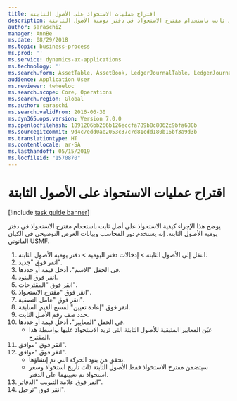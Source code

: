 ```yaml
---
title: اقتراح عمليات الاستحواذ على الأصول الثابتة‬
description: يوضح هذا الإجراء كيفية الاستحواذ على أصل ثابت باستخدام مقترح الاستحواذ في دفتر يومية الأصول الثابتة.
author: saraschi2
manager: AnnBe
ms.date: 08/29/2018
ms.topic: business-process
ms.prod: ''
ms.service: dynamics-ax-applications
ms.technology: ''
ms.search.form: AssetTable, AssetBook, LedgerJournalTable, LedgerJournalTransAsset, SysQueryForm
audience: Application User
ms.reviewer: twheeloc
ms.search.scope: Core, Operations
ms.search.region: Global
ms.author: saraschi
ms.search.validFrom: 2016-06-30
ms.dyn365.ops.version: Version 7.0.0
ms.openlocfilehash: 1891206bb266b126eccfa789b8c8062c9bfa688b
ms.sourcegitcommit: 9d4c7edd0ae2053c37c7d81cdd180b16bf3a9d3b
ms.translationtype: HT
ms.contentlocale: ar-SA
ms.lasthandoff: 05/15/2019
ms.locfileid: "1570870"
---
```

# <a name="propose-fixed-asset-acquisitions"></a>اقتراح عمليات الاستحواذ على الأصول الثابتة‬

[!include [task guide banner](../../includes/task-guide-banner.md)]

يوضح هذا الإجراء كيفية الاستحواذ على أصل ثابت باستخدام مقترح الاستحواذ في دفتر يومية الأصول الثابتة. إنه يستخدم دور المحاسب وبيانات العرض التوضيحي في الكيان القانوني USMF.

1. انتقل إلى الأصول الثابتة > إدخالات دفتر اليومية‬ > دفتر يومية الأصول الثابتة‬.
2. انقر فوق "جديد".
3. في الحقل "الاسم"، أدخل قيمة أو حددها.
4. انقر فوق البنود.
5. انقر فوق "المقترحات".
6. انقر فوق "مقترح الاستحواذ‬".
7. انقر فوق "عامل التصفية".
8. انقر فوق "إعادة تعيين‬" لمسح القيم السابقة.
9. حدد صف رقم الأصل الثابت.
10. في الحقل "المعايير‬"، أدخل قيمة أو حددها.
    * عيّن المعايير المتبقية للأصول الثابتة التي تريد الاستحواذ عليها بواسطة هذا المقترح.  
11. انقر فوق "موافق".
12. انقر فوق "موافق".
    * تحقق من بنود الحركة التي تم إنشاؤها.  
    * سيتضمن مقترح الاستحواذ فقط الأصول الثابتة ذات تاريخ استحواذ وسعر استحواذ تم تعيينهما على الدفتر.  
13. انقر فوق علامة التبويب "الدفاتر".
14. انقر فوق "ترحيل".

